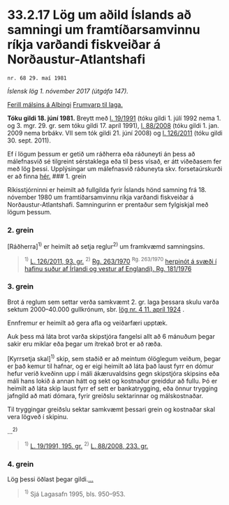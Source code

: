 # 33.2.17 Lög um aðild Íslands að samningi um framtíðarsamvinnu ríkja varðandi fiskveiðar á Norðaustur-Atlantshafi

`nr. 68 29. maí 1981`

_Íslensk lög 1. nóvember 2017 (útgáfa 147)._

[Ferill málsins á Alþingi](https://www.althingi.is/thingstorf/thingmalalistar-eftir-thingum/ferill/?ltg=103&mnr=307)
[Frumvarp til laga.](https://www.althingi.is/altext/103/s/pdf/0674.pdf)

**Tóku gildi 18. júní 1981.**
Breytt með
[l. 19/1991](https://althingi.is/altext/stjt/1991.019.html) (tóku gildi 1. júlí 1992 nema 1. og 3. mgr. 29. gr. sem tóku gildi 17. apríl 1991),
[l. 88/2008](https://althingi.is/altext/stjt/2008.088.html) (tóku gildi 1. jan. 2009 nema brbákv. VII sem tók gildi 21. júní 2008) og
[l. 126/2011](https://althingi.is/altext/stjt/2011.126.html) (tóku gildi 30. sept. 2011).

Ef í lögum þessum er getið um ráðherra eða ráðuneyti án þess að málefnasvið sé tilgreint sérstaklega eða til þess vísað, er átt viðeðasem fer með lög þessi. Upplýsingar um málefnasvið ráðuneyta skv. forsetaúrskurði er að finna [hér.](2017015.md) ### 1. grein

Ríkisstjórninni er heimilt að fullgilda fyrir Íslands hönd samning frá 18. nóvember 1980 um framtíðarsamvinnu ríkja varðandi fiskveiðar á Norðaustur-Atlantshafi. Samningurinn er prentaður sem fylgiskjal með lögum þessum.

### 2. grein

[Ráðherra]<sup>1)</sup> er heimilt að setja reglur<sup>2)</sup> um framkvæmd samningsins.

> <sup>1)</sup> [L. 126/2011, 93. gr.](https://althingi.is/altext/stjt/2011.126.html) <sup>2)</sup> [Rg. 263/1970](https://althingi.ishttps://www.reglugerd.is/reglugerdir/allar/nr/263-1970) <sup>Rg. 263/1970</sup> [herpinót á svæði í hafinu suður af Írlandi og vestur af Englandi). Rg. 181/1976](https://althingi.ishttps://www.reglugerd.is/reglugerdir/allar/nr/181-1976)

### 3. grein

Brot á reglum sem settar verða samkvæmt 2. gr. laga þessara skulu varða sektum 2000–40.000 gullkrónum, sbr. [lög nr. 4 11. apríl 1924](1924004.md) .

Ennfremur er heimilt að gera afla og veiðarfæri upptæk.

Auk þess má láta brot varða skipstjóra fangelsi allt að 6 mánuðum þegar sakir eru miklar eða þegar um ítrekað brot er að ræða.

[Kyrrsetja skal]<sup>1)</sup> skip, sem staðið er að meintum ólöglegum veiðum, þegar er það kemur til hafnar, og er eigi heimilt að láta það laust fyrr en dómur hefur verið kveðinn upp í máli ákæruvaldsins gegn skipstjóra skipsins eða máli hans lokið á annan hátt og sekt og kostnaður greiddur að fullu. Þó er heimilt að láta skip laust fyrr ef sett er bankatrygging, eða önnur trygging jafngild að mati dómara, fyrir greiðslu sektarinnar og málskostnaðar.

Til tryggingar greiðslu sektar samkvæmt þessari grein og kostnaðar skal vera lögveð í skipinu.

…<sup>2)</sup> 

> <sup>1)</sup> [L. 19/1991, 195. gr.](https://althingi.is/altext/stjt/1991.019.html) <sup>2)</sup> [L. 88/2008, 233. gr.](https://althingi.is/altext/stjt/2008.088.html#G233)

### 4. grein

Lög þessi öðlast þegar gildi.[…](https://www.althingi.is/lagasafn/leidbeiningar/)

> <sup>1)</sup> Sjá Lagasafn 1995, bls. 950–953.



